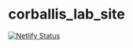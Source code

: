 # corballis_lab_site
[![Netlify Status](https://api.netlify.com/api/v1/badges/aba562bc-9973-45d7-aba6-f4c2c4fd63b4/deploy-status)](https://app.netlify.com/sites/corballislabnz/deploys)
